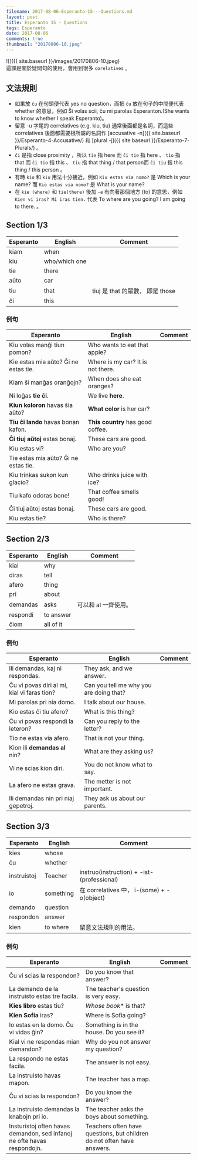 ```yaml
---
filename: 2017-08-06-Esperanto-15---Questions.md
layout: post
title: Esperanto 15 - Questions
tags: Esperanto
date: 2017-08-06
comments: true
thumbnail: "20170806-10.jpeg"
---
```


![]({{ site.baseurl }}/images/20170806-10.jpeg)  
這課是關於疑問句的使用，會用到很多 `corelatives` 。

## 文法規則
* 如果放 `ĉu` 在句頭便代表 yes no question，而把 `ĉu` 放在句子的中間便代表 whether 的意思，例如 Ŝi volas scii, ĉu mi parolas Esperanton.(She wants to know whether I speak Esperanto)。
* 留意 -u 字尾的 correlatives (e.g. kiu, tiu) 通常後面都是名詞，而這些 correlatives 後面都需要根所屬的名詞作 [accusative -n]({{ site.baseurl }}/Esperanto-4-Accusative/) 和 [plural -j]({{ site.baseurl }}/Esperanto-7-Plurals/) 。
* `ĉi` 是指 close proximity ，所以 `tie` 指 here 而 `ĉi tie` 指 here 、 `tio` 指 that 而 `ĉi tio` 指 this 、 `tiu` 指 that thing / that person而 `ĉi tiu` 指 this thing / this person 。
* 有時 `kio` 和 `kiu` 用法十分接近，例如 `Kiu estas via nomo?` 是 Which is your name? 而 `Kio estas via nomo?` 是 What is your name?
* 在 `kie (where)` 和 `tie(there)` 後加 `-e` 有向著那個地方 (to) 的意思，例如 `Kien vi iras? Mi iras tien.` 代表 To where are you going? I am going to there. 。

## Section 1/3

|Esperanto|English|Comment|
|---|---|---|
|kiam|when||
|kiu|who/which one||
|tie|there||
|aŭto|car||
|tiu|that|tiuj 是 that 的眾數， 即是 those|
|ĉi|this||

### 例句

|Esperanto|English|Comment|
|---|---|---|
|Kiu volas manĝi tiun pomon?|Who wants to eat that apple?||
|Kie estas mia aŭto? Ĝi ne estas tie.|Where is my car? It is not there.||
|Kiam ŝi manĝas oranĝojn?|When does she eat oranges?||
|Ni loĝas **tie ĉi**.|We live **here**.||
|**Kiun koloron** havas ŝia aŭto?|**What color** is her car?||
|**Tiu ĉi lando** havas bonan kafon.|**This country** has good coffee.||
|**Ĉi tiuj aŭtoj** estas bonaj.|These cars are good.||
|Kiu estas vi?|Who are you?||
|Tie estas mia aŭto? Ĝi ne estas tie.||
|Kiu trinkas sukon kun glacio?|Who drinks juice with ice?||
|Tiu kafo odoras bone!|That coffee smells good!||
|Ĉi tiuj aŭtoj estas bonaj.|These cars are good.||
|Kiu estas tie?|Who is there?||

## Section 2/3

|Esperanto|English|Comment|
|---|---|---|
|kial|why||
|diras|tell||
|afero|thing||
|pri|about||
|demandas|asks|可以和 al 一齊使用。|
|respondi|to answer||
|ĉiom|all of it||

### 例句

|Esperanto|English|Comment|
|---|---|---|
|Ili demandas, kaj ni respondas.|They ask, and we answer.||
|Ĉu vi povas diri al mi, kial vi faras tion?|Can you tell me why you are doing that?||
|Mi parolas pri nia domo.|I talk about our house.||
|Kio estas ĉi tiu afero?|What is this thing?|
|Ĉu vi povas respondi la leteron?|Can you reply to the letter?||
|Tio ne estas via afero.|That is not your thing.||
|Kion ili **demandas al** nin?|What are they asking us?||
|Vi ne scias kion diri.|You do not know what to say.||
|La afero ne estas grava.|The metter is not important.||
|Ili demandas nin pri niaj gepetroj.|They ask us about our parents.||

## Section 3/3

|Esperanto|English|Comment|
|---|---|---|
|kies|whose||
|ĉu|whether||
|instruistoj|Teacher|instruo(instruction) + -ist-(professional)|
|io|something|在 correlatives 中， i-(some) + -o(object)|
|demando|question||
|respondon|answer||
|kien|to where|留意文法規則的用法。|

### 例句

|Esperanto|English|Comment|
|---|---|---|
|Ĉu vi scias la respondon?|Do you know that answer?||
|La demando de la instruisto estas tre facila.|The teacher's question is very easy.||
|**Kies libro** estas tiu?|*Whose book** is that?||
|**Kien Sofia** iras?|Where is Sofia going?||
|Io estas en la domo. Ĉu vi vidas ĝin?|Something is in the house. Do you see it?||
|Kial vi ne respondas mian demandon?|Why do you not answer my question?||
|La respondo ne estas facila.|The answer is not easy.||
La instruisto havas mapon.|The teacher has a map.||
|Ĉu vi scias la respondon?|Do you know the answer?||
|La instruisto demandas la knabojn pri io.|The teacher asks the boys about something.||
|Insturistoj often havas demandon, sed infanoj ne ofte havas respondojn.|Teachers often have questions, but children do not often have answers.||
